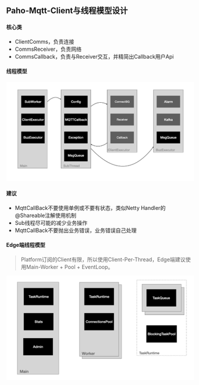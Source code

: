 ## Paho-Mqtt-Client与线程模型设计

#### 核心类

+ ClientComms，负责连接
+ CommsReceiver，负责网络
+ CommsCallback，负责与Receiver交互，并精简出Callback用户Api

#### 线程模型

![PlatformThreadModel](./assets/PlatformThreadModel.png)

#### 建议

+ MqttCallBack不要使用单例或不要有状态，类似Netty Handler的@Shareable注解使用机制
+ Sub线程尽可能的减少业务操作
+ MqttCallBack不要抛出业务错误，业务错误自己处理

#### Edge端线程模型

> Platform订阅的Client有限，所以使用Client-Per-Thread，Edge端建议使用Main-Worker + Pool + EventLoop。

![EdgeThreadModel](./assets/EdgeThreadModel.png)

